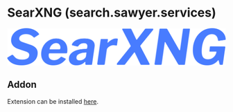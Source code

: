 # SearXNG (search.sawyer.services)

![Addon logo](images/searxng.svg)

## Addon

Extension can be installed [here](https://addons.mozilla.org/en-US/firefox/addon/searxng-sawyer-search/).
